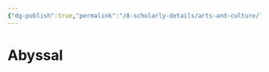```yaml
---
{"dg-publish":true,"permalink":"/8-scholarly-details/arts-and-culture/languages/abyssal/","noteIcon":""}
---
```


# Abyssal
